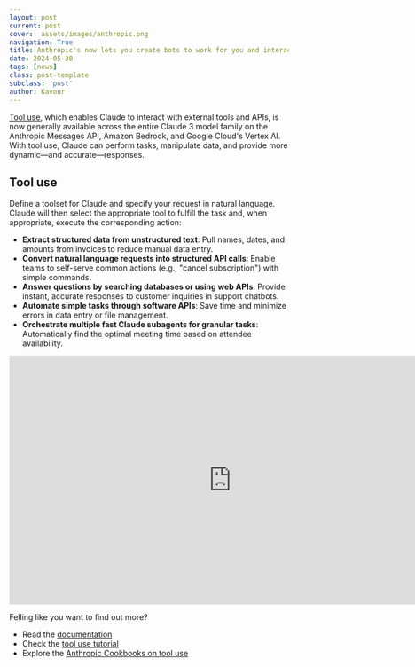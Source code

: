 ```yaml
---
layout: post
current: post
cover:  assets/images/anthropic.png
navigation: True
title: Anthropic's now lets you create bots to work for you and interact with external APIs and tools
date: 2024-05-30
tags: [news]
class: post-template
subclass: 'post'
author: Kavour
---
```


<p> <a href="https://www.anthropic.com/news/tool-use-ga">Tool use</a>, which enables Claude to interact with external tools and APIs, is now generally available across the entire Claude 3 model family on the Anthropic Messages API, Amazon Bedrock, and Google Cloud's Vertex AI. With tool use, Claude can perform tasks, manipulate data, and provide more dynamic—and accurate—responses.</p>

<h2> Tool use </h2>

<p> Define a toolset for Claude and specify your request in natural language. Claude will then select the appropriate tool to fulfill the task and, when appropriate, execute the corresponding action: 

<ul>
<li> <strong>Extract structured data from unstructured text</strong>: Pull names, dates, and amounts from invoices to reduce manual data entry.</li>
<li> <strong>Convert natural language requests into structured API calls</strong>: Enable teams to self-serve common actions (e.g., "cancel subscription") with simple commands.</li>
<li> <strong>Answer questions by searching databases or using web APIs</strong>: Provide instant, accurate responses to customer inquiries in support chatbots. </li>
<li> <strong>Automate simple tasks through software APIs</strong>: Save time and minimize errors in data entry or file management. </li>
<li><strong>Orchestrate multiple fast Claude subagents for granular tasks</strong>: Automatically find the optimal meeting time based on attendee availability. </li>
</ul></p>

<iframe width="799" height="449" src="https://www.youtube.com/embed/b77htH1eX-s" title="Claude 3 tool use: customer support" frameborder="0" allow="accelerometer; autoplay; clipboard-write; encrypted-media; gyroscope; picture-in-picture; web-share" referrerpolicy="strict-origin-when-cross-origin" allowfullscreen></iframe>

<p>Felling like you want to find out more?
<ul>
<li> Read the <a href="https://docs.anthropic.com/en/docs/tool-use">documentation</a></li>
<li> Check the <a href="https://github.com/anthropics/courses/tree/master/ToolUse">tool use tutorial</a></li>
<li> Explore the <a href="https://github.com/anthropics/anthropic-cookbook/tree/main/tool_use">Anthropic Cookbooks on tool use</a></li>
</ul>
</p>
